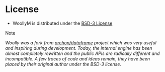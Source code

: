 # License

* WoollyM is distributed under the [BSD-3 License](https://github.com/MammothPHP/WoollyM/blob/master/LICENSE)


> [!NOTE]
> _Woolly was a fork from [archon/dataframe](https://github.com/hwperkins/Archon) project which was very useful and inspiring during development. Today, the internal engine has been almost completely rewritten and the public APIs are radically different and incompatible. A few traces of code and ideas remain, they have been placed by their original author under the BSD-3 license._
